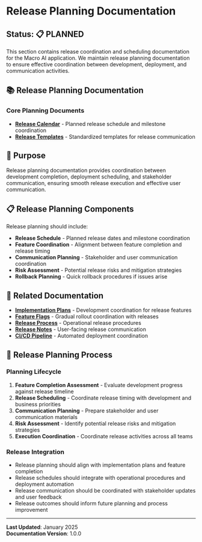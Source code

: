 # Release Planning Documentation

## Status: 📋 PLANNED

This section contains release coordination and scheduling documentation for the Macro AI application. We maintain
release planning documentation to ensure effective coordination between development, deployment, and communication
activities.

## 📚 Release Planning Documentation

### Core Planning Documents

- **[Release Calendar](./release-calendar.md)** - Planned release schedule and milestone coordination
- **[Release Templates](./release-templates/README.md)** - Standardized templates for release communication

## 🎯 Purpose

Release planning documentation provides coordination between development completion, deployment scheduling, and
stakeholder communication, ensuring smooth release execution and effective user communication.

## 📋 Release Planning Components

Release planning should include:

- **Release Schedule** - Planned release dates and milestone coordination
- **Feature Coordination** - Alignment between feature completion and release timing
- **Communication Planning** - Stakeholder and user communication coordination
- **Risk Assessment** - Potential release risks and mitigation strategies
- **Rollback Planning** - Quick rollback procedures if issues arise

## 🔗 Related Documentation

- **[Implementation Plans](../implementation-plans/README.md)** - Development coordination for release features
- **[Feature Flags](../feature-flags/README.md)** - Gradual rollout coordination with releases
- **[Release Process](../../../operations/release-process.md)** - Operational release procedures
- **[Release Notes](../../communication/release-notes/README.md)** - User-facing release communication
- **[CI/CD Pipeline](../../../deployment/ci-cd-pipeline.md)** - Automated deployment coordination

## 🚀 Release Planning Process

### Planning Lifecycle

1. **Feature Completion Assessment** - Evaluate development progress against release timeline
2. **Release Scheduling** - Coordinate release timing with development and business priorities
3. **Communication Planning** - Prepare stakeholder and user communication materials
4. **Risk Assessment** - Identify potential release risks and mitigation strategies
5. **Execution Coordination** - Coordinate release activities across all teams

### Release Integration

- Release planning should align with implementation plans and feature completion
- Release schedules should integrate with operational procedures and deployment automation
- Release communication should be coordinated with stakeholder updates and user feedback
- Release outcomes should inform future planning and process improvement

---

**Last Updated**: January 2025  
**Documentation Version**: 1.0.0
